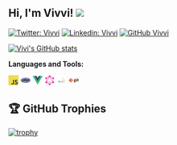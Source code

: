 <h2> Hi, I'm Vivvi! <img src="https://media.giphy.com/media/mGcNjsfWAjY5AEZNw6/giphy.gif" width="50"></h2>


[![Twitter: Vivvi](https://img.shields.io/twitter/follow/VirginieVachet?style=social)](https://twitter.com/VirginieVachet)
[![Linkedin: Vivvi](https://img.shields.io/badge/-VachetVirginie-blue?style=flat-square&logo=Linkedin&logoColor=white&link=https://www.linkedin.com/in/vachetvirginie/)](https://www.linkedin.com/in/vachetvirginie/)
[![GitHub Vivvi](https://img.shields.io/github/followers/VachetVirginie?label=follow&style=social)](https://github.com/vachetvirginie)

[![Vivi's GitHub stats](https://github-readme-stats.vercel.app/api?username=vachetvirginie&show_icons=true&theme=radical)](https://github.com/vachetvirginie/github-readme-stats)

**Languages and Tools:**  

<code><img height="20" src="https://raw.githubusercontent.com/github/explore/80688e429a7d4ef2fca1e82350fe8e3517d3494d/topics/javascript/javascript.png"></code>
<code><img height="20" src="https://raw.githubusercontent.com/github/explore/80688e429a7d4ef2fca1e82350fe8e3517d3494d/topics/php/php.png"></code>
<code><img height="20" src="https://raw.githubusercontent.com/github/explore/80688e429a7d4ef2fca1e82350fe8e3517d3494d/topics/vue/vue.png"></code>
<code><img height="20" src="https://raw.githubusercontent.com/github/explore/5c058a388828bb5fde0bcafd4bc867b5bb3f26f3/topics/graphql/graphql.png"></code>
<code><img height="20" src="https://raw.githubusercontent.com/github/explore/80688e429a7d4ef2fca1e82350fe8e3517d3494d/topics/mysql/mysql.png"></code>
<code><img height="20" src="https://raw.githubusercontent.com/github/explore/80688e429a7d4ef2fca1e82350fe8e3517d3494d/topics/git/git.png"></code>

## 🏆 GitHub Trophies

[![trophy](https://github-profile-trophy.vercel.app/?username=vachetvirginie&theme=nord&column=7)](https://github.com/ryo-ma/github-profile-trophy)

<!--
**VachetVirginie/vachetvirginie** is a ✨ _special_ ✨ repository because its `README.md` (this file) appears on your GitHub profile.

Here are some ideas to get you started:

- 🔭 I’m currently working on ...
- 🌱 I’m currently learning ...
- 👯 I’m looking to collaborate on ...
- 🤔 I’m looking for help with ...
- 💬 Ask me about ...
- 📫 How to reach me: ...
- 😄 Pronouns: ...
- ⚡ Fun fact: ...
-->
